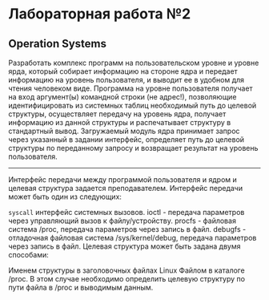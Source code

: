 # Лабораторная работа №2
## Operation Systems
Разработать комплекс программ на пользовательском уровне и уровне ярда, который собирает информацию на стороне ядра и передает информацию на уровень пользователя, и выводит ее в удобном для чтения человеком виде. Программа на уровне пользователя получает на вход аргумент(ы) командной строки (не адрес!), позволяющие идентифицировать из системных таблиц необходимый путь до целевой структуры, осуществляет передачу на уровень ядра, получает информацию из данной структуры и распечатывает структуру в стандартный вывод. Загружаемый модуль ядра принимает запрос через указанный в задании интерфейс, определяет путь до целевой структуры по переданному запросу и возвращает результат на уровень пользователя.
***
Интерфейс передачи между программой пользователя и ядром и целевая структура задается преподавателем. Интерфейс передачи может быть один из следующих:

`syscall` интерфейс системных вызовов.
ioctl - передача параметров через управляющий вызов к файлу/устройству.
procfs - файловая система /proc, передача параметров через запись в файл.
debugfs - отладочная файловая система /sys/kernel/debug, передача параметров через запись в файл.
Целевая структура может быть задана двумя способами:

Именем структуры в заголовочных файлах Linux
Файлом в каталоге /proc. В этом случае необходимо определить целевую структуру по пути файла в /proc и выводимым данным.
